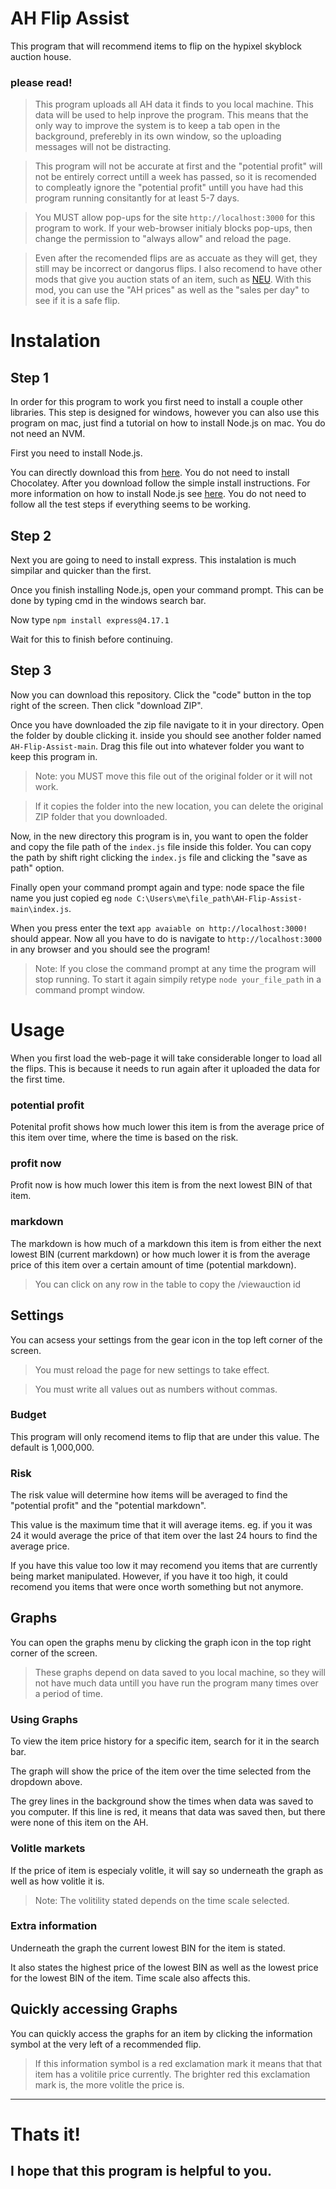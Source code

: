 # AH Flip Assist
This program that will recommend items to flip on the hypixel skyblock auction house.

### please read!
> This program uploads all AH data it finds to you local machine. This data will be used to help inprove the program. This means that the only way to improve the system is to keep a tab open in the background, preferebly in its own window, so the uploading messages will not be distracting.

> This program will not be accurate at first and the "potential profit" will not be entirely correct untill a week has passed, so it is recomended to compleatly ignore the "potential profit" untill you have had this program running consitantly for at least 5-7 days.

> You MUST allow pop-ups for the site `http://localhost:3000` for this program to work. If your web-browser initialy blocks pop-ups, then change the permission to "always allow" and reload the page.

> Even after the recomended flips are as accuate as they will get, they still may be incorrect or dangorus flips. I also recomend to have other mods that give you auction stats of an item, such as [NEU](https://github.com/Moulberry/NotEnoughUpdates/releases/). With this mod, you can use the "AH prices" as well as the "sales per day" to see if it is a safe flip.

# Instalation
## Step 1
In order for this program to work you first need to install a couple other libraries.
This step is designed for windows, however you can also use this program on mac, just find a tutorial on how to install Node.js on mac. You do not need an NVM.

First you need to install Node.js.

You can directly download this from [here](https://nodejs.org/en/download/). You do not need to install Chocolatey.
After you download follow the simple install instructions.
For more information on how to install Node.js see [here](https://www.youtube.com/watch?v=__7eOCxJyow&t=345s). You do not need to follow all the test steps if everything seems to be working.

## Step 2
Next you are going to need to install express. This instalation is much simpilar and quicker than the first.

Once you finish installing Node.js, open your command prompt. This can be done by typing cmd in the windows search bar.

Now type `npm install express@4.17.1`

Wait for this to finish before continuing.

## Step 3
Now you can download this repository. Click the "code" button in the top right of the screen. Then click "download ZIP".

Once you have downloaded the zip file navigate to it in your directory.
Open the folder by double clicking it. inside you should see another folder named `AH-Flip-Assist-main`. Drag this file out into whatever folder you want to keep this program in. 

> Note: you MUST move this file out of the original folder or it will not work. 

> If it copies the folder into the new location, you can delete the original ZIP folder that you downloaded.

Now, in the new directory this program is in, you want to open the folder and copy the file path of the `index.js` file inside this folder. You can copy the path by shift right clicking the `index.js` file and clicking the "save as path" option.

Finally open your command prompt again and type: node space the file name you just copied eg `node C:\Users\me\file_path\AH-Flip-Assist-main\index.js`.

When you press enter the text `app avaiable on http://localhost:3000!` should appear.
Now all you have to do is navigate to `http://localhost:3000` in any browser and you should see the program!
> Note: If you close the command prompt at any time the program will stop running. To start it again simpily retype `node your_file_path` in a command prompt window.

# Usage

When you first load the web-page it will take considerable longer to load all the flips. This is because it needs to run again after it uploaded the data for the first time.

### potential profit

Potenital profit shows how much lower this item is from the average price of this item over time, where the time is based on the risk.

### profit now

Profit now is how much lower this item is from the next lowest BIN of that item.

### markdown

The markdown is how much of a markdown this item is from either the next lowest BIN (current markdown) or how much lower it is from the average price of this item over a certain amount of time (potential markdown).

> You can click on any row in the table to copy the /viewauction id 

## Settings

You can acsess your settings from the gear icon in the top left corner of the screen. 

> You must reload the page for new settings to take effect.

> You must write all values out as numbers without commas.

### Budget
This program will only recomend items to flip that are under this value. The default is 1,000,000.

### Risk
The risk value will determine how items will be averaged to find the "potential profit" and the "potential markdown".

This value is the maximum time that it will average items. eg. if you it was 24 it would average the price of that item over the last 24 hours to find the average price.

If you have this value too low it may recomend you items that are currently being market manipulated. However, if you have it too high, it could recomend you items that were once worth something but not anymore.

## Graphs

You can open the graphs menu by clicking the graph icon in the top right corner of the screen.

> These graphs depend on data saved to you local machine, so they will not have much data untill you have run the program many times over a period of time.

### Using Graphs

To view the item price history for a specific item, search for it in the search bar. 

The graph will show the price of the item over the time selected from the dropdown above.

The grey lines in the background show the times when data was saved to you computer. If this line is red, it means that data was saved then, but there were none of this item on the AH.

### Volitle markets

If the price of item is especialy volitle, it will say so underneath the graph as well as how volitle it is.

> Note: The volitility stated depends on the time scale selected.

### Extra information

Underneath the graph the current lowest BIN for the item is stated.

It also states the highest price of the lowest BIN as well as the lowest price for the lowest BIN of the item. Time scale also affects this.

## Quickly accessing Graphs

You can quickly access the graphs for an item by clicking the information symbol at the very left of a recommended flip.

> If this information symbol is a red exclamation mark it means that that item has a volitile price currently. The brighter red this exclamation mark is, the more volitle the price is.

***

# Thats it!
## I hope that this program is helpful to you.
